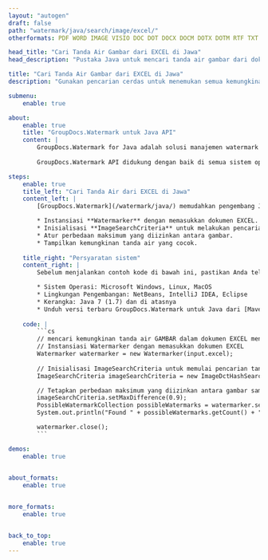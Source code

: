 ```yaml
---
layout: "autogen"
draft: false
path: "watermark/java/search/image/excel/"
otherformats: PDF WORD IMAGE VISIO DOC DOT DOCX DOCM DOTX DOTM RTF TXT XLSX XLSM XLTM XLT XLTX XLS XLSB XLAM SXC PPTX PPTM PPSX PPSM POTM POT POTX PPT PPS ODT BMP GIF JPEG JP2 PNG TIFF WEBP VSD VDX VSDX VSTX VSX VSSX VSDM VSSM VSTM VTX VDW VSS VST

head_title: "Cari Tanda Air Gambar dari EXCEL di Jawa"
head_description: "Pustaka Java untuk mencari tanda air gambar dari dokumen EXCEL menggunakan fitur pencarian cerdas dalam aplikasi Java & J2SE menggunakan GroupDocs.API Watermark untuk Java."

title: "Cari Tanda Air Gambar dari EXCEL di Jawa"
description: "Gunakan pencarian cerdas untuk menemukan semua kemungkinan tanda air gambar dari file EXCEL dari dalam aplikasi Java & J2SE. Tentukan kriteria pencarian untuk menemukan semua tanda air gambar yang cocok dari seluruh atau halaman tertentu dari dokumen sumber."

submenu:
    enable: true

about:
    enable: true
    title: "GroupDocs.Watermark untuk Java API"
    content: |
        GroupDocs.Watermark for Java adalah solusi manajemen watermark lengkap untuk aplikasi Java. Pengembang dapat dengan cepat melakukan operasi manipulasi tanda air seperti; tambahkan, edit, cari, dan hapus berbagai jenis tanda air dari dalam dokumen semua format file populer. Mendukung bekerja dengan teks dan tanda air gambar dalam berbagai dokumen termasuk PDF, Microsoft Word, EXCEL, PowerPoint, Visio, Email dan format gambar.
        
        GroupDocs.Watermark API didukung dengan baik di semua sistem operasi utama dan versi Java termasuk J2SE 7.0 (1.7), J2SE 8.0 (1.8) dan Java 10.

steps:
    enable: true
    title_left: "Cari Tanda Air dari EXCEL di Jawa"
    content_left: |
        [GroupDocs.Watermark](/watermark/java/) memudahkan pengembang Java untuk secara cerdas mencari tanda air gambar dari dalam dokumen mereka dengan menerapkan beberapa langkah mudah.

        * Instansiasi **Watermarker** dengan memasukkan dokumen EXCEL.
        * Inisialisasi **ImageSearchCriteria** untuk melakukan pencarian tanda air.
        * Atur perbedaan maksimum yang diizinkan antara gambar.
        * Tampilkan kemungkinan tanda air yang cocok.
        
    title_right: "Persyaratan sistem"
    content_right: |
        Sebelum menjalankan contoh kode di bawah ini, pastikan Anda telah menginstal prasyarat berikut di sistem Anda.

        * Sistem Operasi: Microsoft Windows, Linux, MacOS
        * Lingkungan Pengembangan: NetBeans, IntelliJ IDEA, Eclipse
        * Kerangka: Java 7 (1.7) dan di atasnya
        * Unduh versi terbaru GroupDocs.Watermark untuk Java dari [Maven](https://repository.groupdocs.com/webapp/#/artifacts/browse/tree/General/repo/com/groupdocs/groupdocs-watermark)
        
    code: |
        ```cs
        // mencari kemungkinan tanda air GAMBAR dalam dokumen EXCEL menggunakan Java.
        // Instansiasi Watermarker dengan memasukkan dokumen EXCEL
        Watermarker watermarker = new Watermarker(input.excel);
        
        // Inisialisasi ImageSearchCriteria untuk memulai pencarian tanda air
        ImageSearchCriteria imageSearchCriteria = new ImageDctHashSearchCriteria(watermark.jpeg);

        // Tetapkan perbedaan maksimum yang diizinkan antara gambar sampel dan kemungkinan tanda air
        imageSearchCriteria.setMaxDifference(0.9);
        PossibleWatermarkCollection possibleWatermarks = watermarker.search(imageSearchCriteria);
        System.out.println("Found " + possibleWatermarks.getCount() + " possible watermark(s).");

        watermarker.close();        
        ```        

demos:
    enable: true
        

about_formats:
    enable: true


more_formats:
    enable: true


back_to_top:
    enable: true
---
```

